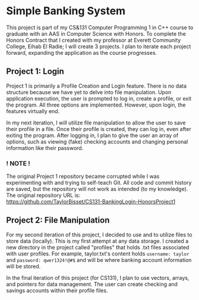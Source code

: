 # Simple Banking System 

This project is part of my CS&131 Computer Programming 1 in C++ course to graduate with an AAS in Computer Science with Honors. 
To complete the Honors Contract that I created with my professor at Everett Community College, Eihab El Radie; 
I will create 3 projects. 
I plan to iterate each project forward, expanding the application as the course progresses.

## Project 1: Login

Project 1 is primarily a Profile Creation and Login feature. 
There is no data structure because we have yet to delve into file manipulation. 
Upon application execution, the user is prompted to log in, create a profile, or exit the program. 
All three options are implemented. 
However, upon login, the features virtually end. 

In my next iteration, I will utilize file manipulation to allow the user to save their profile in a file. 
Once their profile is created, they can log in, even after exiting the program. 
After logging in, I plan to give the user an array of options, 
such as viewing (fake) checking accounts and changing personal information like their password.

### ! NOTE !

The original Project 1 repository became corrupted while 
I was experimenting with and trying to self-teach Git. 
All code and commit history are saved, 
but the repository will not work as intended (to my knowledge).
The original repository URL is: <br>
https://github.com/TaylorBisset/CS131-BankingLogin-HonorsProject1

## Project 2: File Manipulation

For my second iteration of this project, I decided to use <filesystem> and <fstream> to utilize files to store data (locally). 
This is my first attempt at any data storage. I created a new directory in the project called "profiles" 
that holds .txt files associated with user profiles. 
For example, taylor.txt's content holds `username: taylor` and `password: qwer1324!@#$` 
and will be where banking account information will be stored.

In the final iteration of this project (for CS131), I plan to use vectors, arrays, and pointers for data management.
The user can create checking and savings accounts within their profile files. 
